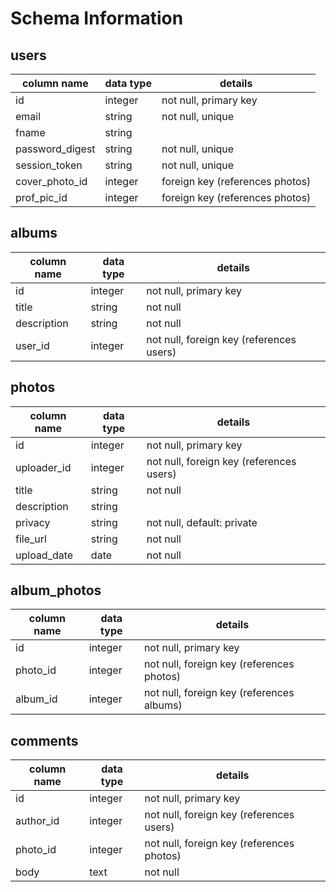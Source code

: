 # Schema Information

## users
column name     | data type | details
----------------|-----------|-----------------------
id              | integer   | not null, primary key
email           | string    | not null, unique
fname           | string    |
password_digest | string    | not null, unique
session_token   | string    | not null, unique
cover_photo_id  | integer   | foreign key (references photos)
prof_pic_id     | integer   | foreign key (references photos)

## albums
column name     | data type | details
----------------|-----------|-----------------------
id              | integer   | not null, primary key
title           | string    | not null
description     | string    | not null
user_id         | integer   | not null, foreign key (references users)

## photos
column name | data type | details
------------|-----------|-----------------------
id          | integer   | not null, primary key
uploader_id | integer   | not null, foreign key (references users)
title       | string    | not null
description | string    |
privacy     | string    | not null, default: private
file_url    | string    | not null
upload_date | date      | not null

## album_photos
column name | data type | details
------------|-----------|-----------------------
id          | integer   | not null, primary key
photo_id    | integer   | not null, foreign key (references photos)
album_id    | integer   | not null, foreign key (references albums)

## comments
column name | data type | details
------------|-----------|-----------------------
id          | integer   | not null, primary key
author_id   | integer   | not null, foreign key (references users)
photo_id    | integer   | not null, foreign key (references photos)
body        | text      | not null
